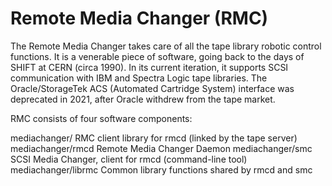 # Remote Media Changer (RMC)

The Remote Media Changer takes care of all the tape library robotic control
functions. It is a venerable piece of software, going back to the days of SHIFT
at CERN (circa 1990). In its current iteration, it supports SCSI communication
with IBM and Spectra Logic tape libraries. The Oracle/StorageTek ACS (Automated
Cartridge System) interface was deprecated in 2021, after Oracle withdrew from
the tape market.

RMC consists of four software components:

mediachanger/          RMC client library for rmcd (linked by the tape server)
mediachanger/rmcd      Remote Media Changer Daemon
mediachanger/smc       SCSI Media Changer, client for rmcd (command-line tool)
mediachanger/librmc    Common library functions shared by rmcd and smc
